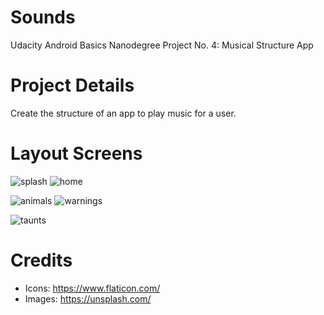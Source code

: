 # Sounds
Udacity Android Basics Nanodegree Project No. 4: Musical Structure App
# Project Details
Create the structure of an app to play music for a user.
# Layout Screens

![splash](https://user-images.githubusercontent.com/36895435/47968433-fc249080-e08f-11e8-8e88-e8141c105b5d.png) ![home](https://user-images.githubusercontent.com/36895435/47968362-05f9c400-e08f-11e8-9a68-dae90f3b9a58.png)

![animals](https://user-images.githubusercontent.com/36895435/47968365-127e1c80-e08f-11e8-860b-5dd496a5b423.png) ![warnings](https://user-images.githubusercontent.com/36895435/47968367-1c078480-e08f-11e8-9033-fa8904833c32.png)

![taunts](https://user-images.githubusercontent.com/36895435/47968373-26298300-e08f-11e8-8872-2a0a686d69a2.png)

# Credits
- Icons: https://www.flaticon.com/
- Images: https://unsplash.com/
